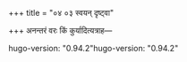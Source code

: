 +++
title = "०४ ०३ स्वयन् दृष्ट्वा"

+++
अनन्तरं वरः किं कुर्यादित्यत्राह—

hugo-version: "0.94.2"hugo-version: "0.94.2"